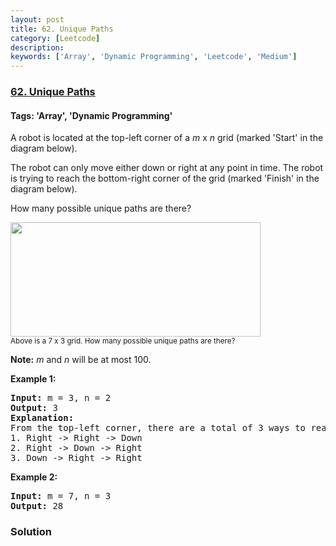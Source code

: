 ```yaml
---
layout: post
title: 62. Unique Paths
category: [Leetcode]
description: 
keywords: ['Array', 'Dynamic Programming', 'Leetcode', 'Medium']
---
```

### [62. Unique Paths](https://leetcode.com/problems/unique-paths)

#### Tags: 'Array', 'Dynamic Programming'

<div class="content__u3I1 question-content__JfgR"><div><p>A robot is located at the top-left corner of a <em>m</em> x <em>n</em> grid (marked 'Start' in the diagram below).</p>
<p>The robot can only move either down or right at any point in time. The robot is trying to reach the bottom-right corner of the grid (marked 'Finish' in the diagram below).</p>
<p>How many possible unique paths are there?</p>
<p><img src="https://assets.leetcode.com/uploads/2018/10/22/robot_maze.png" style="width: 400px; height: 183px;"/><br/>
<small>Above is a 7 x 3 grid. How many possible unique paths are there?</small></p>
<p><strong>Note:</strong> <em>m</em> and <em>n</em> will be at most 100.</p>
<p><strong>Example 1:</strong></p>
<pre><strong>Input:</strong> m = 3, n = 2
<strong>Output:</strong> 3
<strong>Explanation:</strong>
From the top-left corner, there are a total of 3 ways to reach the bottom-right corner:
1. Right -&gt; Right -&gt; Down
2. Right -&gt; Down -&gt; Right
3. Down -&gt; Right -&gt; Right
</pre>
<p><strong>Example 2:</strong></p>
<pre><strong>Input:</strong> m = 7, n = 3
<strong>Output:</strong> 28</pre>
</div></div>

### Solution
